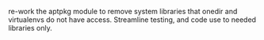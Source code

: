 re-work the aptpkg module to remove system libraries that onedir and virtualenvs do not have access. Streamline testing, and code use to needed libraries only.
